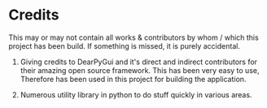 # Credits
This may or may not contain all works & contributors by whom / which this project has been build. If something is missed, it is purely accidental.

1. Giving credits to DearPyGui and it's direct and indirect contributors for their amazing open source framework. This has been very easy to use, Therefore has been used in this project for building the application.
  
2. Numerous utility library in python to do stuff quickly in various areas.
